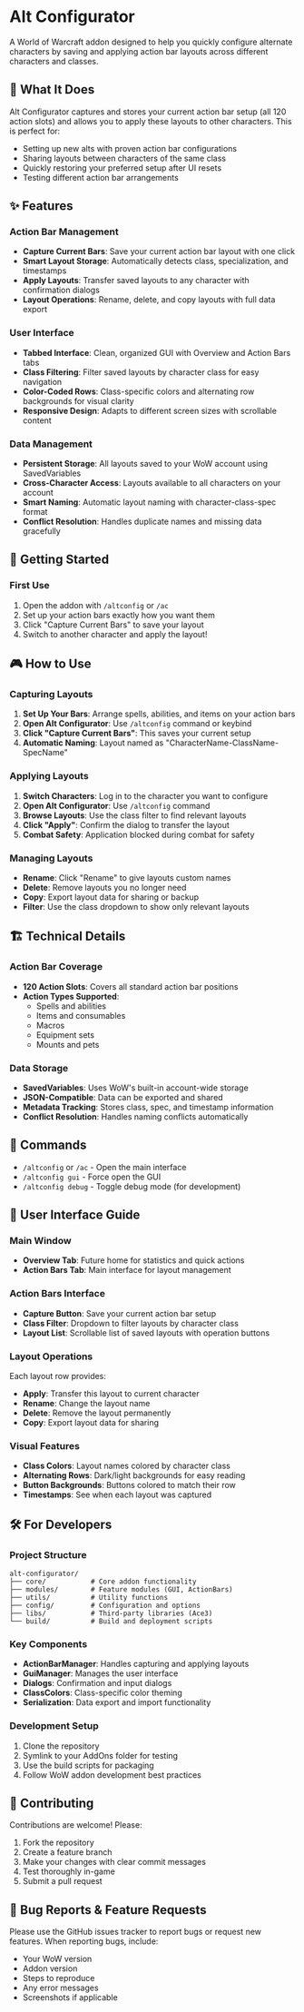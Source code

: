 # Alt Configurator

A World of Warcraft addon designed to help you quickly configure alternate characters by saving and applying action bar layouts across different characters and classes.

## 🎯 What It Does

Alt Configurator captures and stores your current action bar setup (all 120 action slots) and allows you to apply these layouts to other characters. This is perfect for:

- Setting up new alts with proven action bar configurations
- Sharing layouts between characters of the same class
- Quickly restoring your preferred setup after UI resets
- Testing different action bar arrangements

## ✨ Features

### Action Bar Management

- **Capture Current Bars**: Save your current action bar layout with one click
- **Smart Layout Storage**: Automatically detects class, specialization, and timestamps
- **Apply Layouts**: Transfer saved layouts to any character with confirmation dialogs
- **Layout Operations**: Rename, delete, and copy layouts with full data export

### User Interface

- **Tabbed Interface**: Clean, organized GUI with Overview and Action Bars tabs
- **Class Filtering**: Filter saved layouts by character class for easy navigation
- **Color-Coded Rows**: Class-specific colors and alternating row backgrounds for visual clarity
- **Responsive Design**: Adapts to different screen sizes with scrollable content

### Data Management

- **Persistent Storage**: All layouts saved to your WoW account using SavedVariables
- **Cross-Character Access**: Layouts available to all characters on your account
- **Smart Naming**: Automatic layout naming with character-class-spec format
- **Conflict Resolution**: Handles duplicate names and missing data gracefully

## 🚀 Getting Started

### First Use

1. Open the addon with `/altconfig` or `/ac`
2. Set up your action bars exactly how you want them
3. Click "Capture Current Bars" to save your layout
4. Switch to another character and apply the layout!

## 🎮 How to Use

### Capturing Layouts

1. **Set Up Your Bars**: Arrange spells, abilities, and items on your action bars
2. **Open Alt Configurator**: Use `/altconfig` command or keybind
3. **Click "Capture Current Bars"**: This saves your current setup
4. **Automatic Naming**: Layout named as "CharacterName-ClassName-SpecName"

### Applying Layouts

1. **Switch Characters**: Log in to the character you want to configure
2. **Open Alt Configurator**: Use `/altconfig` command
3. **Browse Layouts**: Use the class filter to find relevant layouts
4. **Click "Apply"**: Confirm the dialog to transfer the layout
5. **Combat Safety**: Application blocked during combat for safety

### Managing Layouts

- **Rename**: Click "Rename" to give layouts custom names
- **Delete**: Remove layouts you no longer need
- **Copy**: Export layout data for sharing or backup
- **Filter**: Use the class dropdown to show only relevant layouts

## 🏗️ Technical Details

### Action Bar Coverage

- **120 Action Slots**: Covers all standard action bar positions
- **Action Types Supported**:
  - Spells and abilities
  - Items and consumables  
  - Macros
  - Equipment sets
  - Mounts and pets

### Data Storage

- **SavedVariables**: Uses WoW's built-in account-wide storage
- **JSON-Compatible**: Data can be exported and shared
- **Metadata Tracking**: Stores class, spec, and timestamp information
- **Conflict Resolution**: Handles naming conflicts automatically

## 🔧 Commands

- `/altconfig` or `/ac` - Open the main interface
- `/altconfig gui` - Force open the GUI
- `/altconfig debug` - Toggle debug mode (for development)

## 🎨 User Interface Guide

### Main Window

- **Overview Tab**: Future home for statistics and quick actions
- **Action Bars Tab**: Main interface for layout management

### Action Bars Interface

- **Capture Button**: Save your current action bar setup
- **Class Filter**: Dropdown to filter layouts by character class
- **Layout List**: Scrollable list of saved layouts with operation buttons

### Layout Operations

Each layout row provides:

- **Apply**: Transfer this layout to current character
- **Rename**: Change the layout name
- **Delete**: Remove the layout permanently
- **Copy**: Export layout data for sharing

### Visual Features

- **Class Colors**: Layout names colored by character class
- **Alternating Rows**: Dark/light backgrounds for easy reading
- **Button Backgrounds**: Buttons colored to match their row
- **Timestamps**: See when each layout was captured

## 🛠️ For Developers

### Project Structure

```text
alt-configurator/
├── core/           # Core addon functionality
├── modules/        # Feature modules (GUI, ActionBars)
├── utils/          # Utility functions
├── config/         # Configuration and options
├── libs/           # Third-party libraries (Ace3)
└── build/          # Build and deployment scripts
```

### Key Components

- **ActionBarManager**: Handles capturing and applying layouts
- **GuiManager**: Manages the user interface
- **Dialogs**: Confirmation and input dialogs
- **ClassColors**: Class-specific color theming
- **Serialization**: Data export and import functionality

### Development Setup

1. Clone the repository
2. Symlink to your AddOns folder for testing
3. Use the build scripts for packaging
4. Follow WoW addon development best practices

## 🤝 Contributing

Contributions are welcome! Please:

1. Fork the repository
2. Create a feature branch
3. Make your changes with clear commit messages
4. Test thoroughly in-game
5. Submit a pull request

## 🐛 Bug Reports & Feature Requests

Please use the GitHub issues tracker to report bugs or request new features. When reporting bugs, include:

- Your WoW version
- Addon version
- Steps to reproduce
- Any error messages
- Screenshots if applicable
